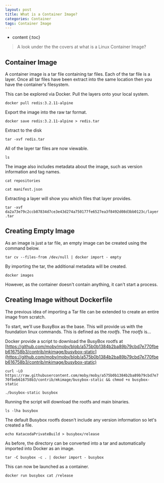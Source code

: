```yaml
---
layout: post
title: What is a Container Image?
categories: Container
tags: Container Image
---
```


* content
{:toc}



> A look under the the covers at what is a Linux Container Image? 

## Container Image

A container image is a tar file containing tar files. Each of the tar file is a layer. Once all tar files have been extract into the same location then you have the container's filesystem.

This can be explored via Docker. Pull the layers onto your local system.

`docker pull redis:3.2.11-alpine`

Export the image into the raw tar format.

`docker save redis:3.2.11-alpine > redis.tar`

Extract to the disk

`tar -xvf redis.tar`

All of the layer tar files are now viewable.

`ls`

The image also includes metadata about the image, such as version information and tag names.

`cat repositories`

`cat manifest.json`

Extracting a layer will show you which files that layer provides.

`tar -xvf da2a73e79c2ccb87834d7ce3e43d274a750177fe6527ea3f8492d08d3bb0123c/layer.tar`


        

## Creating Empty Image

As an image is just a tar file, an empty image can be created using the command below.

`tar cv --files-from /dev/null | docker import - empty`

By importing the tar, the additional metadata will be created.

`docker images`

However, as the container doesn't contain anything, it can't start a process. 

        
        

## Creating Image without Dockerfile

The previous idea of importing a Tar file can be extended to create an entire image from scratch.

To start, we'll use BusyBox as the base. This will provide us with the foundation linux commands. This is defined as the *rootfs*. The *rootfs* is...

Docker provide a script to download the BusyBox rootfs at [https://github.com/moby/moby/blob/a575b0b1384b2ba89b79cbd7e770fbeb616758b3/contrib/mkimage/busybox-static](https://github.com/moby/moby/blob/a575b0b1384b2ba89b79cbd7e770fbeb616758b3/contrib/mkimage/busybox-static)

`curl -LO https://raw.githubusercontent.com/moby/moby/a575b0b1384b2ba89b79cbd7e770fbeb616758b3/contrib/mkimage/busybox-static && chmod +x busybox-static`

`./busybox-static busybox`

Running the script will download the rootfs and main binaries.

`ls -lha busybox`

The default Busybox rootfs doesn't include any version information so let's created a file.

`echo KatacodaPrivateBuild > busybox/release`

As before, the directory can be converted into a tar and automatically imported into Docker as an image.

`tar -C busybox -c . | docker import - busybox`

This can now be launched as a container.

`docker run busybox cat /release`


    